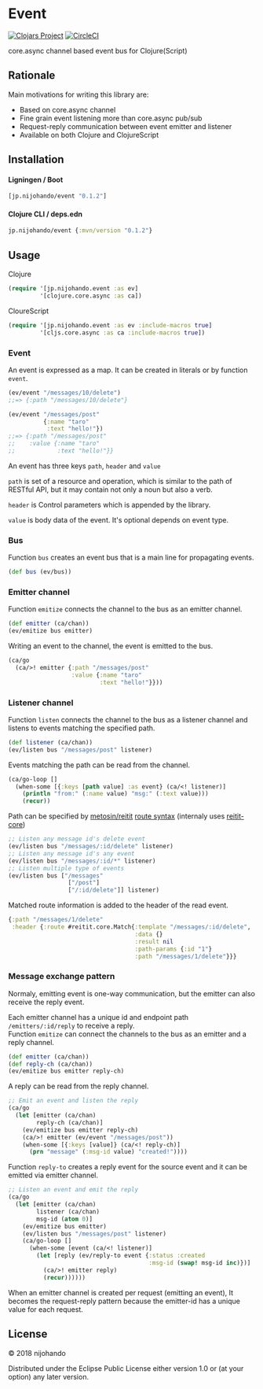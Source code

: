 # Event

[![Clojars Project](https://img.shields.io/clojars/v/jp.nijohando/event.svg)](https://clojars.org/jp.nijohando/event)
[![CircleCI](https://circleci.com/gh/nijohando/event.svg?style=shield)](https://circleci.com/gh/nijohando/event)

core.async channel based event bus for Clojure(Script)

## Rationale

Main motivations for writing this library are:

* Based on core.async channel
* Fine grain event listening more than core.async pub/sub
* Request-reply communication between event emitter and listener
* Available on both Clojure and ClojureScript

## Installation

#### Ligningen / Boot

```clojure
[jp.nijohando/event "0.1.2"]
```

#### Clojure CLI / deps.edn

```clojure
jp.nijohando/event {:mvn/version "0.1.2"}
```

## Usage

Clojure

```clojure
(require '[jp.nijohando.event :as ev]
         '[clojure.core.async :as ca])
```

CloureScript

```clojure
(require '[jp.nijohando.event :as ev :include-macros true]
         '[cljs.core.async :as ca :include-macros true])
```

### Event

An event is expressed as a map. It can be created in literals or by function `event`.

```clojure
(ev/event "/messages/10/delete")
;;=> {:path "/messages/10/delete"}
```

```clojure
(ev/event "/messages/post" 
          {:name "taro" 
           :text "hello!"})
;;=> {:path "/messages/post"
;;    :value {:name "taro"
;;            :text "hello!"}}
```

An event has three keys `path`, `header` and `value`

`path` is set of a resource and operation, which is similar to the path of RESTful API, but it may contain not only a noun but also a verb.

`header` is Control parameters which is appended by the library.

`value` is body data of the event. It's optional depends on event type.

### Bus

Function `bus` creates an event bus that is a main line for propagating events.

```clojure
(def bus (ev/bus))
```

### Emitter channel

Function `emitize` connects the channel to the bus as an emitter channel.

```clojure
(def emitter (ca/chan))
(ev/emitize bus emitter)
```

Writing an event to the channel, the event is emitted to the bus.

```clojure
(ca/go
  (ca/>! emitter {:path "/messages/post"
                  :value {:name "taro"
                          :text "hello!"}}))
```

### Listener channel

Function `listen` connects the channel to the bus as a listener channel and listens to events matching the specified path.

```clojure
(def listener (ca/chan))
(ev/listen bus "/messages/post" listener)
```

Events matching the path can be read from the channel.

```clojure
(ca/go-loop []
  (when-some [{:keys [path value] :as event} (ca/<! listener)]
    (println "from:" (:name value) "msg:" (:text value)))
    (recur))
```

Path can be specified by [metosin/reitit](https://github.com/metosin/reitit) [route syntax](https://metosin.github.io/reitit/basics/route_syntax.html) (internaly uses [reitit-core](https://github.com/metosin/reitit/tree/master/modules/reitit-core))

```clojure
;; Listen any message id's delete event
(ev/listen bus "/messages/:id/delete" listener)
;; Listen any message id's any event
(ev/listen bus "/messages/:id/*" listener)
;; Listen multiple type of events
(ev/listen bus ["/messages" 
                 ["/post"]
                 ["/:id/delete"]] listener)
```

Matched route information is added to the header of the read event.

```clojure
{:path "/messages/1/delete"
 :header {:route #reitit.core.Match{:template "/messages/:id/delete",
                                    :data {}
                                    :result nil
                                    :path-params {:id "1"}
                                    :path "/messages/1/delete"}}}

```

### Message exchange pattern

Normaly, emitting event is one-way communication, but the emitter can also receive the reply event.

Each emitter channel has a unique id and endpoint path `/emitters/:id/reply` to receive a reply.  
Function `emitize` can connect the channels to the bus as an emitter and a reply channel.

```clojure
(def emitter (ca/chan))
(def reply-ch (ca/chan))
(ev/emitize bus emitter reply-ch)
```

A reply can be read from the reply channel.

```clojure
;; Emit an event and listen the reply
(ca/go
  (let [emitter (ca/chan)
        reply-ch (ca/chan)]
    (ev/emitize bus emitter reply-ch)
    (ca/>! emitter (ev/event "/messages/post"))
    (when-some [{:keys [value]} (ca/<! reply-ch)]
      (prn "message" (:msg-id value) "created!"))))
```

Function `reply-to` creates a reply event for the source event and it can be emitted via emitter channel.

```clojure
;; Listen an event and emit the reply
(ca/go
  (let [emitter (ca/chan)
        listener (ca/chan)
        msg-id (atom 0)]
    (ev/emitize bus emitter)
    (ev/listen bus "/messages/post" listener)
    (ca/go-loop []
      (when-some [event (ca/<! listener)]
        (let [reply (ev/reply-to event {:status :created
                                        :msg-id (swap! msg-id inc)})]
          (ca/>! emitter reply)
          (recur))))))
```

When an emitter channel is created per request (emitting an event), It becomes the request-reply pattern because the emitter-id has a unique value for each request.

## License

© 2018 nijohando  

Distributed under the Eclipse Public License either version 1.0 or (at your option) any later version.


